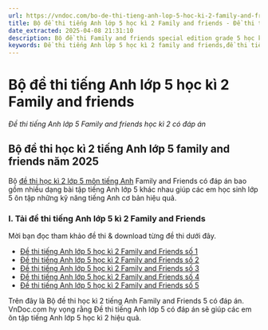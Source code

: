 ```yaml
---
url: https://vndoc.com/bo-de-thi-tieng-anh-lop-5-hoc-ki-2-family-and-friends-295986
title: Bộ đề thi tiếng Anh lớp 5 học kì 2 Family and friends - Đề thi tiếng Anh lớp 5 Family and friends học kì 2 có đáp án - VnDoc.com
date_extracted: 2025-04-08 21:31:10
description: Bộ đề thi Family and friends special edition grade 5 học kì 2 có đáp án giúp các em ôn tập kiến thức tiếng Anh trọng tâm lớp 5 giúp các em ôn tập kiến thức hiệu quả.
keywords: Đề thi tiếng Anh lớp 5 học kì 2 family and friends,đề thi tiếng anh học kì 2 lớp 5,đề thi tiếng anh lớp 5 kì 2,đề thi học kì 2 lớp 5 môn tiếng anh,đề kiểm tra tiếng anh lớp 5 học kì 2,đề thi học kì 2 môn tiếng anh lớp 5,đề thi cuối kì 2 lớp 5 môn tiếng anh,đề thi học kì 2 tiếng anh lớp 5,de thi tiếng anh lớp 5 family and friends special edition học kì 2,đề thi tiếng anh lớp 5 family and friends học kì 2,đề thi học kì 2 tiếng anh lớp 5 family and friends
---
```


# Bộ đề thi tiếng Anh lớp 5 học kì 2 Family and friends
 _Đề thi tiếng Anh lớp 5 Family and friends học kì 2 có đáp án_
## Bộ đề thi học kì 2 tiếng Anh lớp 5 family and friends năm 2025
Bộ [đề thi học kì 2 lớp 5 môn tiếng Anh](<https://vndoc.com/de-thi-hoc-ki-2-lop-5-mon-tieng-anh>) Family and Friends có đáp án bao gồm nhiều dạng bài tập tiếng Anh lớp 5 khác nhau giúp các em học sinh lớp 5 ôn tập những kỹ năng tiếng Anh cơ bản hiệu quả.
### I. Tải đề thi tiếng Anh lớp 5 kì 2 Family and Friends
Mời bạn đọc tham khảo đề thi & download từng đề thi dưới đây.
  * [ Đề thi tiếng Anh lớp 5 học kì 2 Family and Friends số 1](<https://vndoc.com/de-on-thi-hoc-ki-2-lop-5-mon-tieng-anh-theo-chuong-trinh-family-and-friends-co-dap-an-144027>)
  * [Đề thi tiếng Anh lớp 5 học kì 2 Family and Friends số 2](<https://vndoc.com/de-thi-tieng-anh-lop-5-hoc-ki-2-family-and-friends-so-2-294185>)
  * [Đề thi tiếng Anh lớp 5 học kì 2 Family and Friends số 3](<https://vndoc.com/de-thi-tieng-anh-lop-5-hoc-ki-2-family-and-friends-so-3-294545>)
  * [Đề thi tiếng Anh lớp 5 học kì 2 Family and Friends số 4](<https://vndoc.com/de-thi-tieng-anh-lop-5-hoc-ki-2-family-and-friends-so-4-295300>)
  * [Đề thi tiếng Anh lớp 5 học kì 2 Family and Friends số 5](<https://vndoc.com/de-thi-tieng-anh-lop-5-hoc-ki-2-family-and-friends-so-5-295725>)

Trên đây là Bộ đề thi học kì 2 tiếng Anh Family and Friends 5 có đáp án. VnDoc.com hy vọng rằng Đề thi tiếng Anh lớp 5 có đáp án sẽ giúp các em ôn tập tiếng Anh lớp 5 học kì 2 hiệu quả.
